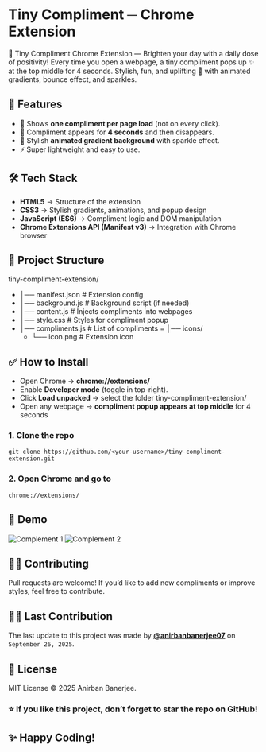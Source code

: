 # Tiny Compliment ─ Chrome Extension
💌 Tiny Compliment Chrome Extension — Brighten your day with a daily dose of positivity! Every time you open a webpage, a tiny compliment pops up ✨ at the top middle for 4 seconds. Stylish, fun, and uplifting 🌈 with animated gradients, bounce effect, and sparkles.

## 🚀 Features  
- 🎉 Shows **one compliment per page load** (not on every click).  
- 🌟 Compliment appears for **4 seconds** and then disappears.  
- 🎨 Stylish **animated gradient background** with sparkle effect.  
- ⚡ Super lightweight and easy to use.

## 🛠️ Tech Stack  
- **HTML5** → Structure of the extension  
- **CSS3** → Stylish gradients, animations, and popup design  
- **JavaScript (ES6)** → Compliment logic and DOM manipulation  
- **Chrome Extensions API (Manifest v3)** → Integration with Chrome browser

## 📂 Project Structure 
tiny-compliment-extension/
- │── manifest.json # Extension config
- │── background.js # Background script (if needed)
- │── content.js # Injects compliments into webpages
- │── style.css # Styles for compliment popup
- │── compliments.js # List of compliments
= │── icons/
   - └── icon.png # Extension icon

## ✅ How to Install
- Open Chrome → **chrome://extensions/**
- Enable **Developer mode** (toggle in top-right).
- Click **Load unpacked** → select the folder tiny-compliment-extension/
- Open any webpage → **compliment popup appears at top middle** for 4 seconds

### 1. Clone the repo
```
git clone https://github.com/<your-username>/tiny-compliment-extension.git
```
### 2. Open Chrome and go to
```
chrome://extensions/
```

## 📸 Demo
![Complement 1](https://github.com/user-attachments/assets/1044970f-adc9-441a-8dd4-94963bff5bd6)
![Complement 2](https://github.com/user-attachments/assets/4603cb84-5dfb-40f5-b935-8b2839d4c257)

## 🧑‍💻 Contributing
Pull requests are welcome! If you’d like to add new compliments or improve styles, feel free to contribute.

## 👨‍💻 Last Contribution
The last update to this project was made by [**@anirbanbanerjee07**](https://github.com/anirbanbanerjee07) on `September 26, 2025`.

## 📜 License
MIT License © 2025 Anirban Banerjee.

### ⭐ If you like this project, don’t forget to star the repo on GitHub!

## ✨ Happy Coding!

